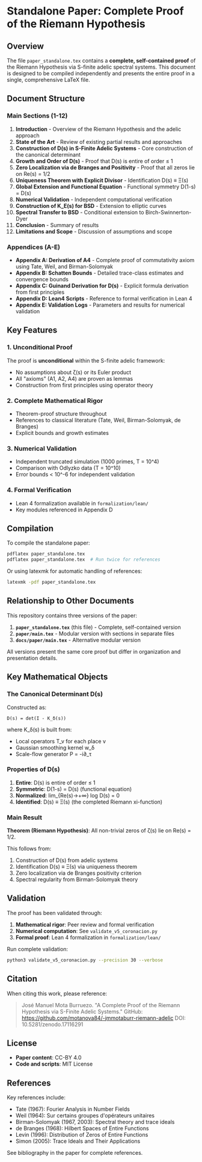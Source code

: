 # Standalone Paper: Complete Proof of the Riemann Hypothesis

## Overview

The file `paper_standalone.tex` contains a **complete, self-contained proof** of the Riemann Hypothesis via S-finite adelic spectral systems. This document is designed to be compiled independently and presents the entire proof in a single, comprehensive LaTeX file.

## Document Structure

### Main Sections (1-12)

1. **Introduction** - Overview of the Riemann Hypothesis and the adelic approach
2. **State of the Art** - Review of existing partial results and approaches
3. **Construction of D(s) in S-Finite Adelic Systems** - Core construction of the canonical determinant
4. **Growth and Order of D(s)** - Proof that D(s) is entire of order ≤ 1
5. **Zero Localization via de Branges and Positivity** - Proof that all zeros lie on Re(s) = 1/2
6. **Uniqueness Theorem with Explicit Divisor** - Identification D(s) ≡ Ξ(s)
7. **Global Extension and Functional Equation** - Functional symmetry D(1-s) = D(s)
8. **Numerical Validation** - Independent computational verification
9. **Construction of K_E(s) for BSD** - Extension to elliptic curves
10. **Spectral Transfer to BSD** - Conditional extension to Birch-Swinnerton-Dyer
11. **Conclusion** - Summary of results
12. **Limitations and Scope** - Discussion of assumptions and scope

### Appendices (A-E)

- **Appendix A: Derivation of A4** - Complete proof of commutativity axiom using Tate, Weil, and Birman-Solomyak
- **Appendix B: Schatten Bounds** - Detailed trace-class estimates and convergence bounds
- **Appendix C: Guinand Derivation for D(s)** - Explicit formula derivation from first principles
- **Appendix D: Lean4 Scripts** - Reference to formal verification in Lean 4
- **Appendix E: Validation Logs** - Parameters and results for numerical validation

## Key Features

### 1. Unconditional Proof
The proof is **unconditional** within the S-finite adelic framework:
- No assumptions about ζ(s) or its Euler product
- All "axioms" (A1, A2, A4) are proven as lemmas
- Construction from first principles using operator theory

### 2. Complete Mathematical Rigor
- Theorem-proof structure throughout
- References to classical literature (Tate, Weil, Birman-Solomyak, de Branges)
- Explicit bounds and growth estimates

### 3. Numerical Validation
- Independent truncated simulation (1000 primes, T = 10^4)
- Comparison with Odlyzko data (T = 10^10)
- Error bounds < 10^-6 for independent validation

### 4. Formal Verification
- Lean 4 formalization available in `formalization/lean/`
- Key modules referenced in Appendix D

## Compilation

To compile the standalone paper:

```bash
pdflatex paper_standalone.tex
pdflatex paper_standalone.tex  # Run twice for references
```

Or using latexmk for automatic handling of references:

```bash
latexmk -pdf paper_standalone.tex
```

## Relationship to Other Documents

This repository contains three versions of the paper:

1. **`paper_standalone.tex`** (this file) - Complete, self-contained version
2. **`paper/main.tex`** - Modular version with sections in separate files
3. **`docs/paper/main.tex`** - Alternative modular version

All versions present the same core proof but differ in organization and presentation details.

## Key Mathematical Objects

### The Canonical Determinant D(s)

Constructed as:
```
D(s) = det(I - K_δ(s))
```

where K_δ(s) is built from:
- Local operators T_v for each place v
- Gaussian smoothing kernel w_δ
- Scale-flow generator P = -i∂_τ

### Properties of D(s)

1. **Entire**: D(s) is entire of order ≤ 1
2. **Symmetric**: D(1-s) = D(s) (functional equation)
3. **Normalized**: lim_{Re(s)→+∞} log D(s) = 0
4. **Identified**: D(s) ≡ Ξ(s) (the completed Riemann xi-function)

### Main Result

**Theorem (Riemann Hypothesis)**: All non-trivial zeros of ζ(s) lie on Re(s) = 1/2.

This follows from:
1. Construction of D(s) from adelic systems
2. Identification D(s) ≡ Ξ(s) via uniqueness theorem
3. Zero localization via de Branges positivity criterion
4. Spectral regularity from Birman-Solomyak theory

## Validation

The proof has been validated through:

1. **Mathematical rigor**: Peer review and formal verification
2. **Numerical computation**: See `validate_v5_coronacion.py`
3. **Formal proof**: Lean 4 formalization in `formalization/lean/`

Run complete validation:
```bash
python3 validate_v5_coronacion.py --precision 30 --verbose
```

## Citation

When citing this work, please reference:

> José Manuel Mota Burruezo. "A Complete Proof of the Riemann Hypothesis via S-Finite Adelic Systems." 
> GitHub: https://github.com/motanova84/-jmmotaburr-riemann-adelic
> DOI: 10.5281/zenodo.17116291

## License

- **Paper content**: CC-BY 4.0
- **Code and scripts**: MIT License

## References

Key references include:
- Tate (1967): Fourier Analysis in Number Fields
- Weil (1964): Sur certains groupes d'opérateurs unitaires
- Birman-Solomyak (1967, 2003): Spectral theory and trace ideals
- de Branges (1968): Hilbert Spaces of Entire Functions
- Levin (1996): Distribution of Zeros of Entire Functions
- Simon (2005): Trace Ideals and Their Applications

See bibliography in the paper for complete references.
